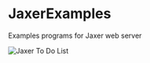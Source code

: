# JaxerExamples
Examples programs for Jaxer web server

![Jaxer To Do List](https://i.imgur.com/HjtN2Re.png "Jaxer Todo List")
